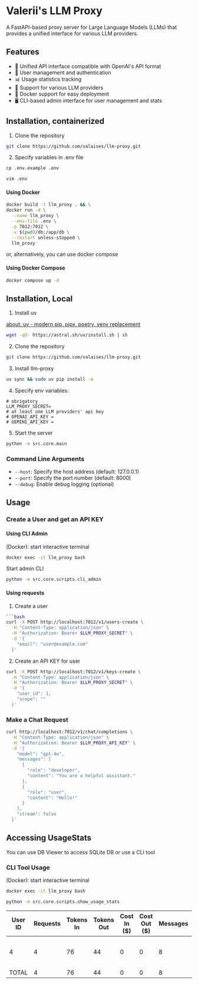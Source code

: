 # Valerii's LLM Proxy

A FastAPI-based proxy server for Large Language Models (LLMs) that provides a unified interface for various LLM providers.

## Features

- 🔄 Unified API interface compatible with OpenAI's API format
- 👥 User management and authentication
- 📊 Usage statistics tracking
- 🤖 Support for various LLM providers
- 🐳 Docker support for easy deployment
- 🖥️ CLI-based admin interface for user management and stats


## Installation, containerized
1. Clone the repository
```bash
git clone https://github.com/valaises/llm-proxy.git
```
2. Specify variables in .env file
```bash
cp .env.example .env
```
```bash
vim .env
```

#### Using Docker
```bash
docker build -t llm_proxy . && \
docker run -d \
  --name llm_proxy \
  --env-file .env \
  -p 7012:7012 \
  -v $(pwd)/db:/app/db \
  --restart unless-stopped \
  llm_proxy
```

or, alternatively, you can use docker compose
#### Using Docker Compose
```bash
docker compose up -d
```

## Installation, Local
1. Install uv

[about: uv - modern pip, pipx, poetry, venv replacement](https://docs.astral.sh/uv/getting-started/installation/)
```bash
wget -qO- https://astral.sh/uv/install.sh | sh
```

2. Clone the repository
```bash
git clone https://github.com/valaises/llm-proxy.git
```

3. Install llm-proxy
```bash
uv sync && sudo uv pip install -e
```
4. Specify env variables:
```
# obrigatory
LLM_PROXY_SECRET= 
# at least one LLM providers' api key
# OPENAI_API_KEY =
# GEMINI_API_KEY =
```
5. Start the server
```bash
python -m src.core.main
```

### Command Line Arguments

- `--host`: Specify the host address (default: 127.0.0.1)
- `--port`: Specify the port number (default: 8000)
- `--debug`: Enable debug logging (optional)

## Usage

### Create a User and get an API KEY

#### Using CLI Admin

(Docker): start interactive terminal
```bash
docker exec -it llm_proxy bash
```
Start admin CLI
```bash
python -m src.core.scripts.cli_admin
```

#### Using requests
1. Create a user
```bash
```bash
curl -X POST http://localhost:7012/v1/users-create \
  -H "Content-Type: application/json" \
  -H "Authorization: Bearer $LLM_PROXY_SECRET" \
  -d '{
    "email": "user@example.com"
  }'
```

2. Create an API KEY for user
```bash
curl -X POST http://localhost:7012/v1/keys-create \
  -H "Content-Type: application/json" \
  -H "Authorization: Bearer $LLM_PROXY_SECRET" \
  -d '{
    "user_id": 1,
    "scope": ""
  }'
```

### Make a Chat Request
```bash
curl http://localhost:7012/v1/chat/completions \
  -H "Content-Type: application/json" \
  -H "Authorization: Bearer $LLM_PROXY_API_KEY" \
  -d '{
    "model": "gpt-4o",
    "messages": [
      {
        "role": "developer",
        "content": "You are a helpful assistant."
      },
      {
        "role": "user",
        "content": "Hello!"
      }
    ],
    "stream": false
  }'
```

## Accessing UsageStats
You can use DB Viewer to access SQLite DB or use a CLI tool

### CLI Tool Usage

(Docker): start interactive terminal
```bash
docker exec -it llm_proxy bash
```
```bash
python -m src.core.scripts.show_usage_stats
```

| User ID | Requests | Tokens In | Tokens Out | Cost In ($) | Cost Out ($) | Messages | Models Used       |
|---------|----------|-----------|------------|-------------|--------------|-----------|------------------|
| 4       | 4        | 76        | 44         | 0           | 0            | 8         | gpt-4o-2024-11-20 |
| TOTAL   | 4        | 76        | 44         | 0           | 0            | 8         | ALL              |
